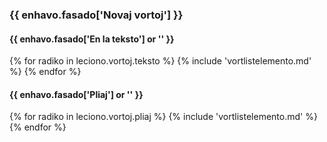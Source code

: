 ### {{ enhavo.fasado['Novaj vortoj'] }}

#### {{ enhavo.fasado['En la teksto'] or '' }}

{% for radiko in leciono.vortoj.teksto %} 
    {% include 'vortlistelemento.md' %}
{% endfor %}


#### {{ enhavo.fasado['Pliaj'] or '' }}

{% for radiko in leciono.vortoj.pliaj %} 
    {% include 'vortlistelemento.md' %}
{% endfor %}
